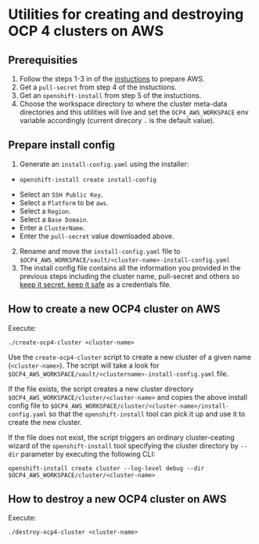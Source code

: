 # Utilities for creating and destroying OCP 4 clusters on AWS

## Prerequisities

1. Follow the steps 1-3 in of the [instuctions](https://cloud.openshift.com/clusters/install) to prepare AWS.
2. Get a `pull-secret` from step 4 of the instuctions.
3. Get an `openshift-install` from step 5 of the instuctions.
4. Choose the workspace directory to where the cluster meta-data directories and this utilities will live and set the `OCP4_AWS_WORKSPACE` env variable accordingly (current direcory `.` is the default value).

## Prepare install config
1. Generate an `install-config.yaml` using the installer:
 * ```
   openshift-install create install-config
   ```
 * Select an `SSH Public Key`.
 * Select a `Platform` to be `aws`.
 * Select a `Region`.
 * Select a `Base Domain`.
 * Enter a `ClusterName`.
 * Enter the `pull-secret` value downloaded above.
  
2. Rename and move the `install-config.yaml` file to `$OCP4_AWS_WORKSPACE/vault/<cluster-name>-install-config.yaml`
3. The install config file contains all the information you provided in the previous steps including the cluster name, pull-secret and others so [keep it secret, keep it safe](https://www.youtube.com/watch?v=iThtELZvfPs) as a credentials file.

## How to create a new OCP4 cluster on AWS

Execute:

```
./create-ocp4-cluster <cluster-name>
```

Use the `create-ocp4-cluster` script to create a new cluster of a given name (`<cluster-name>`). The script will take a look for `$OCP4_AWS_WORKSPACE/vault/<clustername>-install-config.yaml` file.

If the file exists, the script creates a new cluster directory `$OCP4_AWS_WORKSPACE/cluster/<cluster-name>` and copies the above install config file to `$OCP4_AWS_WORKSPACE/cluster/<cluster-name>/install-config.yaml` so that the `openshift-install` tool can pick it up and use it to create the new cluster.

If the file does not exist, the script triggers an ordinary cluster-ceating wizard of the `openshift-install` tool specifying the cluster directory by `--dir` parameter by executing the following CLI:

```
openshift-install create cluster --log-level debug --dir $OCP4_AWS_WORKSPACE/cluster/<cluster-name>
```

## How to destroy a new OCP4 cluster on AWS

Execute: 

```
./destroy-ocp4-cluster <cluster-name>
```